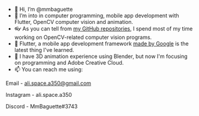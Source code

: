 - 👋 Hi, I’m @mmbaguette
- 👀 I’m into in computer programming, mobile app development with Flutter, OpenCV computer vision and animation.
- 👓 As you can tell from [my GitHub repositories](https://github.com/mmbaguette?tab=repositories "My Projects"), I spend 
      most of my time working on OpenCV-related computer vision programs.
- 🦋 Flutter, a mobile app development framework [made by Google](https://flutter.dev "Flutter") is the latest thing I've learned.
- 🌱 I have 3D animation experience using Blender, but now I'm focusing on programming and Adobe Creative Cloud.
- 📫 You can reach me using:

Email - ali.space.a350@gmail.com

Instagram - ali.space.a350

Discord - MmBaguette#3743
